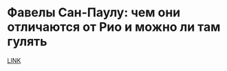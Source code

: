 # Фавелы Сан-Паулу: чем они отличаются от Рио и можно ли там гулять



[LINK](https://varlamov.ru/4091544.html)